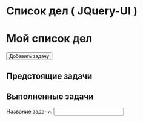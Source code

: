 # Список дел  ( JQuery-UI )

<html>
<head>
<meta charset="UTF-8">
</head>
<body>
<div class="container">
<div id="to-do">
<h1>Мой список дел</h1>
<!-- добавьте кнопку сюда -->
<button id="add-todo">Добавить задачу</button>
<h2>Предстоящие задачи</h2>
<ul id="todo-list" class="sortlist">
  
</ul>
</div>
<div id="completed">
<h2>Выполненные задачи</h2>
<ul id="completed-list" class="sortlist">
  
</ul>
</div>
<!-- добавьте сюда диалоговое окно -->
<div id="new-todo" title="Добавьте задачу">
<form><p>
<label for="task">Название задачи:</label>
<input type="text" name="task" id="task">
</p></form></div>
</div>
</body>
</html>
